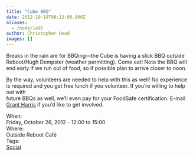 ```yaml
---
title: "Cube BBQ"
date: 2012-10-19T08:13:00.000Z
aliases:
  - /node/1495
author: Christopher Head
images: []
---
```


<div class="field field-name-body field-type-text-with-summary field-label-hidden"><div class="field-items"><div class="field-item even"><p>Breaks in the rain are for BBQing&#x2014;the Cube is having a slick BBQ outside Reboot/Hugh Dempster (weather permitting). Come eat! Note the BBQ will end early if we run out of food, so if possible plan to arrive closer to noon.</p>
<p>By the way, volunteers are needed to help with this as well! No experience is required and you get free lunch if you volunteer. If you&#x2019;re willing to help out with<br>
future BBQs as well, we&#x2019;ll even pay for your FoodSafe certification. E-mail <a href="/cdn-cgi/l/email-protection#f1878182b185999492849394df9290">Grant Harris</a> if you&#x2019;d like to get involved.</p>
</div></div></div><div class="field field-name-field-dates field-type-datetime field-label-above"><div class="field-label">When:&#xA0;</div><div class="field-items"><div class="field-item even"><span class="date-display-single">Friday, October 26, 2012 - <span class="date-display-range"><span class="date-display-start">12:00</span> to <span class="date-display-end">15:00</span></span></span></div></div></div><div class="field field-name-field-location field-type-text field-label-above"><div class="field-label">Where:&#xA0;</div><div class="field-items"><div class="field-item even">Outside Reboot Caf&#xE9;</div></div></div>    <footer>
    <div class="field field-name-field-tags field-type-taxonomy-term-reference field-label-above"><div class="field-label">Tags:&#xA0;</div><div class="field-items"><div class="field-item even"><a href="/social">Social</a></div></div></div>      </footer>
